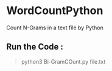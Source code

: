 # WordCountPython
Count N-Grams in a text file by Python

## Run the Code :
> python3 Bi-GramCOunt.py file.txt
